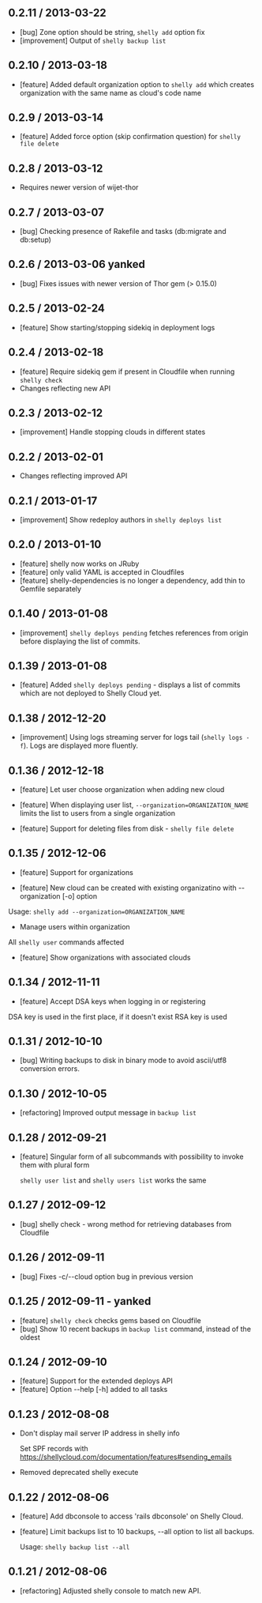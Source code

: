 ## 0.2.11 / 2013-03-22

* [bug] Zone option should be string, `shelly add` option fix
* [improvement] Output of `shelly backup list`

## 0.2.10 / 2013-03-18

* [feature] Added default organization option to `shelly add` which creates organization with the same name as cloud's code name

## 0.2.9 / 2013-03-14

* [feature] Added force option (skip confirmation question) for `shelly file delete`

## 0.2.8 / 2013-03-12

* Requires newer version of wijet-thor

## 0.2.7 / 2013-03-07

* [bug] Checking presence of Rakefile and tasks (db:migrate and db:setup)

## 0.2.6 / 2013-03-06 yanked

* [bug] Fixes issues with newer version of Thor gem (> 0.15.0)

## 0.2.5 / 2013-02-24

* [feature] Show starting/stopping sidekiq in deployment logs

## 0.2.4 / 2013-02-18

* [feature] Require sidekiq gem if present in Cloudfile when running `shelly check`
* Changes reflecting new API

## 0.2.3 / 2013-02-12

* [improvement] Handle stopping clouds in different states

## 0.2.2 / 2013-02-01

* Changes reflecting improved API

## 0.2.1 / 2013-01-17

* [improvement] Show redeploy authors in `shelly deploys list`

## 0.2.0 / 2013-01-10

* [feature] shelly now works on JRuby
* [feature] only valid YAML is accepted in Cloudfiles
* [feature] shelly-dependencies is no longer a dependency, add thin to Gemfile separately

## 0.1.40 / 2013-01-08

* [improvement] `shelly deploys pending` fetches references from origin before displaying the list of commits.

## 0.1.39 / 2013-01-08

* [feature] Added `shelly deploys pending` - displays a list of commits which are not deployed to Shelly Cloud yet.

## 0.1.38 / 2012-12-20

* [improvement] Using logs streaming server for logs tail (`shelly logs -f`). Logs are displayed more fluently.

## 0.1.36 / 2012-12-18

* [feature] Let user choose organization when adding new cloud

* [feature] When displaying user list, `--organization=ORGANIZATION_NAME` limits the list to users from a single organization

* [feature] Support for deleting files from disk - `shelly file delete`

## 0.1.35 / 2012-12-06

* [feature] Support for organizations

* [feature] New cloud can be created with existing organizatino with --organization [-o] option

Usage: ```shelly add --organization=ORGANIZATION_NAME```

* Manage users within organization

All ```shelly user``` commands affected

* [feature] Show organizations with associated clouds

## 0.1.34 / 2012-11-11

* [feature] Accept DSA keys when logging in or registering

DSA key is used in the first place, if it doesn't exist RSA key is used

## 0.1.31 / 2012-10-10

* [bug] Writing backups to disk in binary mode to avoid ascii/utf8 conversion errors.

## 0.1.30 / 2012-10-05

* [refactoring] Improved output message in ```backup list```

## 0.1.28 / 2012-09-21

* [feature] Singular form of all subcommands with possibility to invoke them with plural form

  ```shelly user list``` and ```shelly users list``` works the same

## 0.1.27 / 2012-09-12

* [bug] shelly check - wrong method for retrieving databases from Cloudfile

## 0.1.26 / 2012-09-11

* [bug] Fixes -c/--cloud option bug in previous version

## 0.1.25 / 2012-09-11 - yanked

* [feature] `shelly check` checks gems based on Cloudfile
* [bug] Show 10 recent backups in `backup list` command, instead of the oldest

## 0.1.24 / 2012-09-10

* [feature] Support for the extended deploys API
* [feature] Option --help [-h] added to all tasks

## 0.1.23 / 2012-08-08

* Don't display mail server IP address in shelly info

  Set SPF records with https://shellycloud.com/documentation/features#sending_emails

* Removed deprecated shelly execute

## 0.1.22 / 2012-08-06

* [feature] Add dbconsole to access 'rails dbconsole' on Shelly Cloud.

* [feature] Limit backups list to 10 backups, --all option to list all backups.

  Usage: ```shelly backup list --all```

## 0.1.21 / 2012-08-06

* [refactoring] Adjusted shelly console to match new API.
